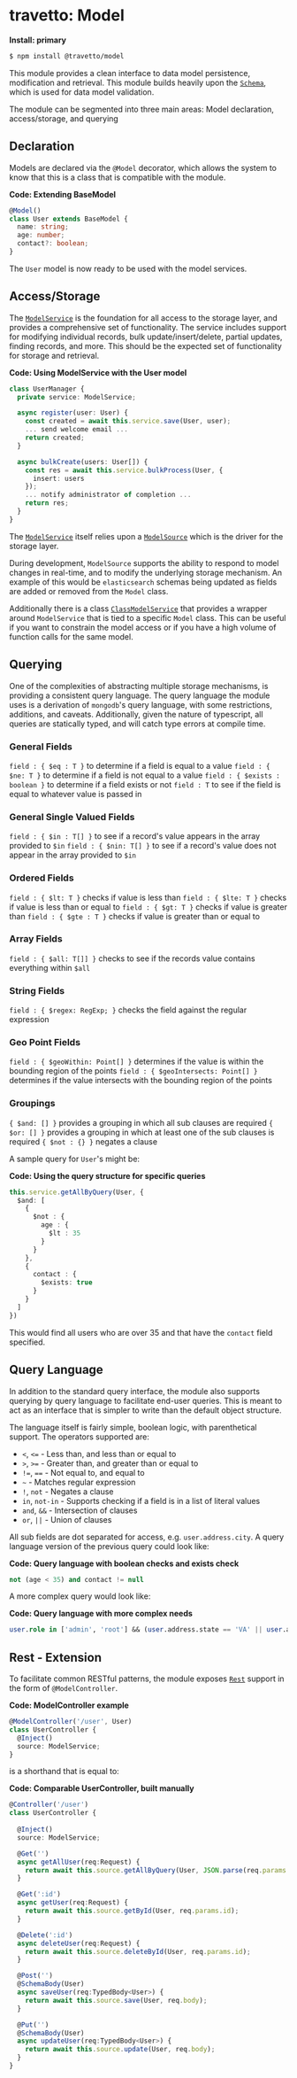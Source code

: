 travetto: Model
===

**Install: primary**
```bash
$ npm install @travetto/model
```

This module provides a clean interface to data model persistence, modification and retrieval.  This module builds heavily upon the [`Schema`](https://github.com/travetto/travetto/tree/master/module/schema), which is used for data model validation.

The module can be segmented into three main areas: Model declaration, access/storage, and querying

## Declaration
Models are declared via the `@Model` decorator, which allows the system to know that this is a class that is compatible with the module.

**Code: Extending BaseModel**
```typescript
@Model()
class User extends BaseModel {
  name: string;
  age: number;
  contact?: boolean;
}
```

The `User` model is now ready to be used with the model services.

## Access/Storage
The [`ModelService`](./src/service/model.ts) is the foundation for all access to the storage layer, and provides a comprehensive set of functionality.  The service includes support for modifying individual records, bulk update/insert/delete, partial updates, finding records, and more.  This should be the expected set of functionality for storage and retrieval.

**Code: Using ModelService with the User model**
```typescript
class UserManager {
  private service: ModelService;

  async register(user: User) {
    const created = await this.service.save(User, user);
    ... send welcome email ...
    return created;
  }

  async bulkCreate(users: User[]) {
    const res = await this.service.bulkProcess(User, {
      insert: users
    });
    ... notify administrator of completion ...
    return res; 
  }
}

```

The [`ModelService`](./src/service/model.ts) itself relies upon a [`ModelSource`](./src/service/source.ts) which is the driver for the storage layer.  

During development, `ModelSource` supports the ability to respond to model changes in real-time, and to modify the underlying storage mechanism.  An example of this would be `elasticsearch` schemas being updated as fields are added or removed from the `Model` class.

Additionally there is a class [`ClassModelService`](./src/service/class-model.ts) that provides a wrapper around `ModelService` that is tied to a specific `Model` class.  This can be useful if you want to constrain the model access or if you have a high volume of function calls for the same model.

## Querying
One of the complexities of abstracting multiple storage mechanisms, is providing a consistent query language.  The query language the module uses is a derivation of `mongodb`'s query language, with some restrictions, additions, and caveats. Additionally, given the nature of typescript, all queries are statically typed, and will catch type errors at compile time.

### General Fields
```field : { $eq : T }``` to determine if a field is equal to a value
```field : { $ne: T }``` to determine if a field is not equal to a value
```field : { $exists : boolean }``` to determine if a field exists or not
```field : T``` to see if the field is equal to whatever value is passed in

### General Single Valued Fields
```field : { $in : T[] }``` to see if a record's value appears in the array provided to `$in`
```field : { $nin: T[] }``` to see if a record's value does not appear in the array provided to `$in`

### Ordered Fields
```field : { $lt: T }``` checks if value is less than
```field : { $lte: T }``` checks if value is less than or equal to
```field : { $gt: T }``` checks if value is greater than
```field : { $gte : T }``` checks if value is greater than or equal to

### Array Fields
```field : { $all: T[]] }``` checks to see if the records value contains everything within `$all`

### String Fields
```field : { $regex: RegExp; }``` checks the field against the regular expression

### Geo Point Fields
```field : { $geoWithin: Point[] }``` determines if the value is within the bounding region of the points
```field : { $geoIntersects: Point[] }``` determines if the value intersects with the bounding region of the points

### Groupings
```{ $and: [] }``` provides a grouping in which all sub clauses are required
```{ $or: [] }``` provides a grouping in which at least one of the sub clauses is required
```{ $not : {} }``` negates a clause

A sample query for `User`'s might be:

**Code: Using the query structure for specific queries**
```typescript
this.service.getAllByQuery(User, {
  $and: [
    { 
      $not : {
        age : {
          $lt : 35
        }
      }
    },
    {
      contact : {
        $exists: true
      }
    }
  ]
})
```

This would find all users who are over 35 and that have the `contact` field specified. 

## Query Language

In addition to the standard query interface, the module also supports querying by query language to facilitate end-user queries.  This is meant to act as an interface that is simpler to write than the default object structure.

The language itself is fairly simple, boolean logic, with parenthetical support.  The operators supported are:
* `<`,  `<=` - Less than, and less than or equal to
* `>`,  `>=` - Greater than, and greater than or equal to
* `!=`, `==` - Not equal to, and equal to
* `~` - Matches regular expression
* `!`, `not` - Negates a clause
* `in`, `not-in` - Supports checking if a field is in a list of literal values
* `and`, `&&` - Intersection of clauses
* `or`, `||` - Union of clauses

All sub fields are dot separated for access, e.g. `user.address.city`. A query language version of the previous query could look like:

**Code: Query language with boolean checks and exists check**
```sql
not (age < 35) and contact != null
```

A more complex query would look like:

**Code: Query language with more complex needs**
```sql
user.role in ['admin', 'root'] && (user.address.state == 'VA' || user.address.city == 'Springfield')
```

<!-- SUB -->

## Rest - Extension
To facilitate common RESTful patterns, the module exposes [`Rest`](https://github.com/travetto/travetto/tree/master/module/rest) support in the form of `@ModelController`.

**Code: ModelController example**
```typescript
@ModelController('/user', User) 
class UserController {
  @Inject()
  source: ModelService;
}
```
is a shorthand that is equal to:

**Code: Comparable UserController, built manually**
```typescript
@Controller('/user') 
class UserController {
  
  @Inject()
  source: ModelService;

  @Get('')
  async getAllUser(req:Request) {
    return await this.source.getAllByQuery(User, JSON.parse(req.params.q));
  }

  @Get(':id')
  async getUser(req:Request) {
    return await this.source.getById(User, req.params.id);
  }

  @Delete(':id')
  async deleteUser(req:Request) {
    return await this.source.deleteById(User, req.params.id);
  }

  @Post('')
  @SchemaBody(User)
  async saveUser(req:TypedBody<User>) {
    return await this.source.save(User, req.body);
  }

  @Put('')
  @SchemaBody(User)
  async updateUser(req:TypedBody<User>) {
    return await this.source.update(User, req.body);
  }
}
```